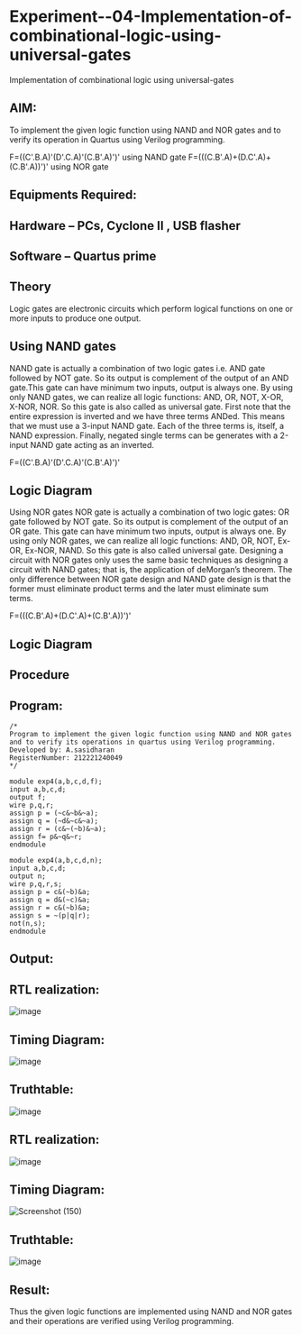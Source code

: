 # Experiment--04-Implementation-of-combinational-logic-using-universal-gates
Implementation of combinational logic using universal-gates
 
## AIM:
To implement the given logic function using NAND and NOR gates and to verify its operation in Quartus using Verilog programming.

F=((C'.B.A)'(D'.C.A)'(C.B'.A)')' using NAND gate
F=(((C.B'.A)+(D.C'.A)+(C.B'.A))')' using NOR gate
## Equipments Required:
## Hardware – PCs, Cyclone II , USB flasher
## Software – Quartus prime


## Theory
Logic gates are electronic circuits which perform logical functions on one or more inputs to produce one output. 

## Using NAND gates
NAND gate is actually a combination of two logic gates i.e. AND gate followed by NOT gate. So its output is complement of the output of an AND gate.This gate can have minimum two inputs, output is always one. By using only NAND gates, we can realize all logic functions: AND, OR, NOT, X-OR, X-NOR, NOR. So this gate is also called as universal gate. First note that the entire expression is inverted and we have three terms ANDed. This means that we must use a 3-input NAND gate. Each of the three terms is, itself, a NAND expression. Finally, negated single terms can be generates with a 2-input NAND gate acting as an inverted.

F=((C'.B.A)'(D'.C.A)'(C.B'.A)')'

## Logic Diagram

Using NOR gates
NOR gate is actually a combination of two logic gates: OR gate followed by NOT gate. So its output is complement of the output of an OR gate. This gate can have minimum two inputs, output is always one. By using only NOR gates, we can realize all logic functions: AND, OR, NOT, Ex-OR, Ex-NOR, NAND. So this gate is also called universal gate. Designing a circuit with NOR gates only uses the same basic techniques as designing a circuit with NAND gates; that is, the application of deMorgan’s theorem. The only difference between NOR gate design and NAND gate design is that the former must eliminate product terms and the later must eliminate sum terms.

F=(((C.B'.A)+(D.C'.A)+(C.B'.A))')'

## Logic Diagram
## Procedure
## Program:
~~~
/*
Program to implement the given logic function using NAND and NOR gates and to verify its operations in quartus using Verilog programming.
Developed by: A.sasidharan
RegisterNumber: 212221240049
*/
~~~
~~~
module exp4(a,b,c,d,f);
input a,b,c,d;
output f;
wire p,q,r;
assign p = (~c&~b&~a);
assign q = (~d&~c&~a);
assign r = (c&~(~b)&~a);
assign f= p&~q&~r;
endmodule
~~~
~~~
module exp4(a,b,c,d,n);
input a,b,c,d;
output n;
wire p,q,r,s;
assign p = c&(~b)&a;
assign q = d&(~c)&a;
assign r = c&(~b)&a;
assign s = ~(p|q|r);
not(n,s);
endmodule
~~~
## Output:

## RTL realization:
![image](https://user-images.githubusercontent.com/94154712/192596784-fbc29bf4-6957-4841-972e-66a41809d981.png)
## Timing Diagram:
![image](https://user-images.githubusercontent.com/94154712/192596961-5ae9fc2f-fe07-44f5-b64f-ec340b677dbb.png)
## Truthtable:
![image](https://user-images.githubusercontent.com/94154712/192597057-343f673d-e425-4d5c-9321-9d657502a09a.png)
## RTL realization:
![image](https://user-images.githubusercontent.com/94154712/192598299-26bd2aa5-6914-40d5-911b-ae24d300e622.png)
## Timing Diagram:
![Screenshot (150)](https://user-images.githubusercontent.com/94154712/192599215-87da40ba-15a0-465e-b6d0-bcb2472cc00e.png)

## Truthtable:
![image](https://user-images.githubusercontent.com/94154712/192598562-e8c00af0-8045-42aa-a907-79899bf8fa36.png)
## Result:
Thus the given logic functions are implemented using NAND and NOR gates and their operations are verified using Verilog programming.
